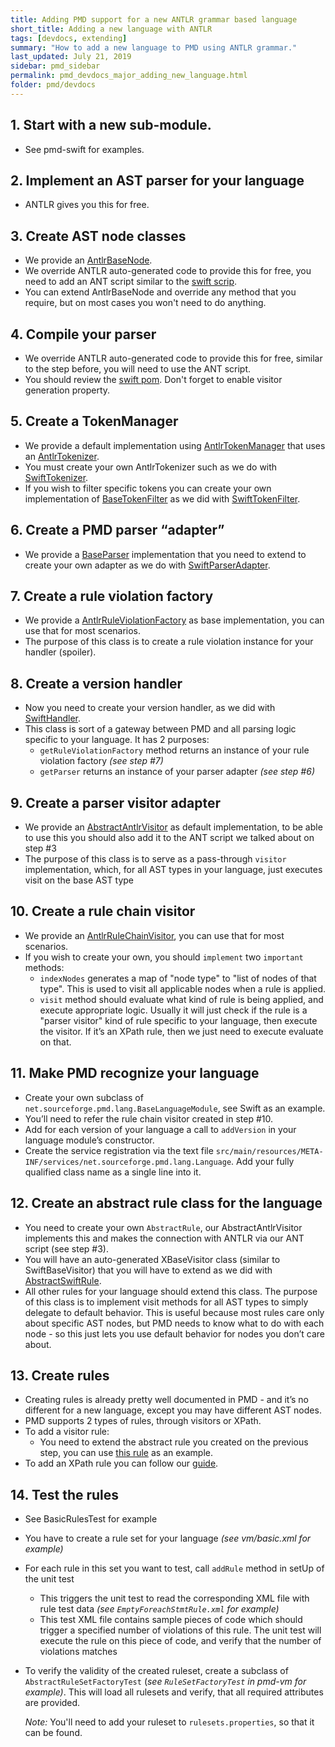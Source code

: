 ```yaml
---
title: Adding PMD support for a new ANTLR grammar based language
short_title: Adding a new language with ANTLR
tags: [devdocs, extending]
summary: "How to add a new language to PMD using ANTLR grammar."
last_updated: July 21, 2019
sidebar: pmd_sidebar
permalink: pmd_devdocs_major_adding_new_language.html
folder: pmd/devdocs
---
```



## 1.  Start with a new sub-module.
*   See pmd-swift for examples.

## 2.  Implement an AST parser for your language
*	ANTLR gives you this for free.

## 3.  Create AST node classes
*	We provide an [AntlrBaseNode](https://github.com/pmd/pmd/blob/master/pmd-core/src/main/java/net/sourceforge/pmd/lang/ast/AntlrBaseNode.java). 
*	We override ANTLR auto-generated code to provide this for free, you need to add an ANT script similar to the [swift scrip](https://github.com/pmd/pmd/blob/master/pmd-swift/src/main/ant/antlr4.xml).
*	You can extend AntlrBaseNode and override any method that you require, but on most cases you won't need to do anything.

## 4.  Compile your parser 
*	We override ANTLR auto-generated code to provide this for free, similar to the step before, you will need to use the ANT script.
*	You should review the [swift pom](https://github.com/pmd/pmd/blob/master/pmd-swift/pom.xml). Don't forget to enable visitor generation property. 

## 5.  Create a TokenManager
*   We provide a default implementation using [AntlrTokenManager](https://github.com/pmd/pmd/blob/master/pmd-core/src/main/java/net/sourceforge/pmd/lang/antlr/AntlrTokenManager.java) that uses an [AntlrTokenizer](https://github.com/pmd/pmd/blob/master/pmd-core/src/main/java/net/sourceforge/pmd/cpd/AntlrTokenizer.java). 
*	You must create your own AntlrTokenizer such as we do with [SwiftTokenizer](https://github.com/pmd/pmd/blob/master/pmd-swift/src/main/java/net/sourceforge/pmd/cpd/SwiftTokenizer.java).
*	If you wish to filter specific tokens you can create your own implementation of [BaseTokenFilter](https://github.com/pmd/pmd/blob/master/pmd-core/src/main/java/net/sourceforge/pmd/cpd/token/internal/BaseTokenFilter.java) as we did with [SwiftTokenFilter](https://github.com/pmd/pmd/blob/master/pmd-core/src/main/java/net/sourceforge/pmd/cpd/token/AntlrTokenFilter.java).

## 6.  Create a PMD parser “adapter”
*   We provide a [BaseParser](https://github.com/pmd/pmd/blob/master/pmd-core/src/main/java/net/sourceforge/pmd/lang/antlr/AntlrBaseParser.java) implementation that you need to extend to create your own adapter as we do with [SwiftParserAdapter](https://github.com/pmd/pmd/blob/master/pmd-swift/src/main/java/net/sourceforge/pmd/lang/swift/SwiftParserAdapter.java).

## 7.  Create a rule violation factory
*	We provide a [AntlrRuleViolationFactory](https://github.com/pmd/pmd/blob/master/pmd-core/src/main/java/net/sourceforge/pmd/lang/antlr/AntlrRuleViolationFactory.java) as base implementation, you can use that for most scenarios.
*   The purpose of this class is to create a rule violation instance for your handler (spoiler).

## 8.  Create a version handler
*   Now you need to create your version handler, as we did with [SwiftHandler](https://github.com/pmd/pmd/blob/master/pmd-swift/src/main/java/net/sourceforge/pmd/lang/swift/SwiftHandler.java).
*   This class is sort of a gateway between PMD and all parsing logic specific to your language. It has 2 purposes:
    *   `getRuleViolationFactory` method returns an instance of your rule violation factory *(see step #7)*
    *   `getParser` returns an instance of your parser adapter *(see step #6)*

## 9.  Create a parser visitor adapter
*	We provide an [AbstractAntlrVisitor](https://github.com/pmd/pmd/blob/master/pmd-core/src/main/java/net/sourceforge/pmd/lang/antlr/AbstractAntlrVisitor.java) as default implementation, to be able to use this you should also add it to the ANT script we talked about on step #3
*   The purpose of this class is to serve as a pass-through `visitor` implementation, which, for all AST types in your language, just executes visit on the base AST type

## 10. Create a rule chain visitor
*   We provide an [AntlrRuleChainVisitor](https://github.com/pmd/pmd/blob/master/pmd-core/src/main/java/net/sourceforge/pmd/lang/antlr/AntlrRuleChainVisitor.java), you can use that for most scenarios.
*   If you wish to create your own, you should `implement` two `important` methods:
    *   `indexNodes` generates a map of "node type" to "list of nodes of that type". This is used to visit all applicable nodes when a rule is applied.
    *   `visit` method should evaluate what kind of rule is being applied, and execute appropriate logic. Usually it will just check if the rule is a "parser visitor" kind of rule specific to your language, then execute the visitor. If it’s an XPath rule, then we just need to execute evaluate on that.

## 11. Make PMD recognize your language
*   Create your own subclass of `net.sourceforge.pmd.lang.BaseLanguageModule`, see Swift as an example.
*   You’ll need to refer the rule chain visitor created in step #10.
*   Add for each version of your language a call to `addVersion` in your language module’s constructor.
*   Create the service registration via the text file `src/main/resources/META-INF/services/net.sourceforge.pmd.lang.Language`. Add your fully qualified class name as a single line into it.

## 12. Create an abstract rule class for the language
*	You need to create your own `AbstractRule`, our AbstractAntlrVisitor implements this and makes the connection with ANTLR via our ANT script (see step #3).
*	You will have an auto-generated XBaseVisitor class (similar to SwiftBaseVisitor) that you will have to extend as we did with [AbstractSwiftRule](https://github.com/pmd/pmd/blob/master/pmd-swift/src/main/java/net/sourceforge/pmd/lang/swift/AbstractSwiftRule.java).
*   All other rules for your language should extend this class. The purpose of this class is to implement visit methods for all AST types to simply delegate to default behavior. This is useful because most rules care only about specific AST nodes, but PMD needs to know what to do with each node - so this just lets you use default behavior for nodes you don’t care about.

## 13. Create rules
*   Creating rules is already pretty well documented in PMD - and it’s no different for a new language, except you may have different AST nodes.
*	PMD supports 2 types of rules, through visitors or XPath. 
*	To add a visitor rule:
	*	You need to extend the abstract rule you created on the previous step, you can use [this rule](https://github.com/pmd/pmd/blob/master/pmd-swift/src/main/java/net/sourceforge/pmd/lang/swift/rule/bestpractices/ProhibitedInterfaceBuilderRule.java) as an example.
*	To add an XPath rule you can follow our [guide](https://pmd.github.io/pmd-6.15.0/pmd_userdocs_extending_writing_xpath_rules.html).

## 14. Test the rules
*   See BasicRulesTest for example
*   You have to create a rule set for your language *(see vm/basic.xml for example)*
*   For each rule in this set you want to test, call `addRule` method in setUp of the unit test
    *   This triggers the unit test to read the corresponding XML file with rule test data *(see `EmptyForeachStmtRule.xml` for example)*
    *   This test XML file contains sample pieces of code which should trigger a specified number of violations of this rule. The unit test will execute the rule on this piece of code, and verify that the number of violations matches
*   To verify the validity of the created ruleset, create a subclass of `AbstractRuleSetFactoryTest` (*see `RuleSetFactoryTest` in pmd-vm for example)*.
    This will load all rulesets and verify, that all required attributes are provided.

    *Note:* You'll need to add your ruleset to `rulesets.properties`, so that it can be found.

